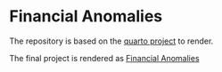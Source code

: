 # Financial Anomalies

The repository is based on the [quarto project](https://quarto.org/) to render. 

The final project is rendered as [Financial Anomalies](https://github.com/krishpn/financialanomalies/blob/main/Financial-Anomalies.pdf)